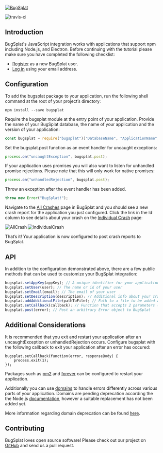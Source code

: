 [![BugSplat](https://s3.amazonaws.com/bugsplat-public/npm/header.png)](https://www.bugsplat.com)

![travis-ci](https://travis-ci.org/bobbyg603/bugsplat-js.svg?branch=master)
## Introduction
BugSplat's JavaScript integration works with applications that support npm including Node.js, and Electron. Before continuing with the tutorial please make sure you have completed the following checklist:
* [Register](http://www.bugsplat.com/account-registration/) as a new BugSplat user.
* [Log in](https://www.bugsplat.com/user-login/) using your email address.

## Configuration
To add the bugsplat package to your application, run the following shell command at the root of your project’s directory:
```shell
npm install --save bugsplat
```
Require the bugsplat module at the entry point of your application. Provide the name of your BugSplat database, the name of your application and the version of your application:
 ```js
 const bugsplat = require("bugsplat")("DatabaseName", "ApplicationName", "1.0.0.0");
 ```
Set the bugsplat.post function as an event handler for uncaught exceptions:
```js
process.on("uncaughtException", bugsplat.post);
```
If your application uses promises you will also want to listen for unhandled promise rejections. Please note that this will only work for native promises:
```js
process.on("unhandledRejection", bugsplat.post);
```
Throw an exception after the event handler has been added. 
```js
throw new Error("BugSplat!");
```
Navigate to the [All Crashes](https://www.bugsplat.com/allCrash/) page in BugSplat and you should see a new crash report for the application you just configured. Click the link in the Id column to see details about your crash on the [Individual Crash](https://www.bugsplat.com/individualCrash/?id=405) page:

![AllCrash](https://s3.amazonaws.com/bugsplat-public/npm/allCrash.png)
![IndividualCrash](https://s3.amazonaws.com/bugsplat-public/npm/individualCrash.png)

That’s it! Your application is now configured to post crash reports to BugSplat.

## API
In addition to the configuration demonstrated above, there are a few public methods that can be used to customize your BugSplat integration:
```js
bugsplat.setAppKey(appKey); // A unique identifier for your application
bugsplat.setUser(user); // The name or id of your user
bugsplat.setEmail(email); // The email of your user
bugsplat.setDescription(description); // Additional info about your crash that gets reset after every post
bugsplat.addAdditionalFile(pathToFile); // Path to a file to be added at post time (limit 1MB)
bugsplat.setCallback(callback); // Function that accepts 2 parameters (err, responseBody) that runs after post
bugsplat.post(error); // Post an arbitrary Error object to BugSplat
```
## Additional Considerations
It is recommended that you exit and restart your application after an uncaughtException or unhandledRejection occurs. Configure bugsplat with the following callback to exit your application after an error has occured:
```
bugsplat.setCallback(function(error, responseBody) {
    process.exit(1);
});
```
Packages such as [pm2](https://www.npmjs.com/package/pm2) and [forever](https://www.npmjs.com/package/forever) can be configured to restart your application.

Additionally you can use [domains](https://nodejs.org/api/domain.html#domain_warning_don_t_ignore_errors) to handle errors differently across various parts of your application. Domains are pending deprecation according the the Node.js [documentation](https://nodejs.org/api/domain.html), however a suitable replacement has not been added yet.

More information regarding domain deprecation can be found [here](https://github.com/nodejs/node/issues/10843).
## Contributing
BugSplat loves open source software! Please check out our project on [GitHub](https://github.com/bobbyg603/bugsplat-js) and send us a pull request.